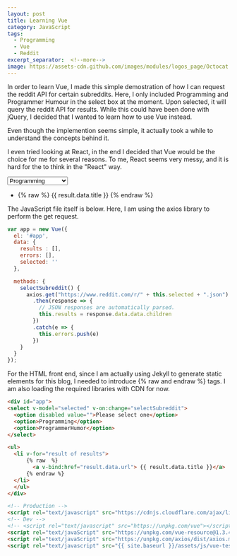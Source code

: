 ```yaml
---
layout: post
title: Learning Vue
category: JavaScript
tags:
  - Programming
  - Vue
  - Reddit
excerpt_separator:  <!--more-->
image: https://assets-cdn.github.com/images/modules/logos_page/Octocat.png
---
```


In order to learn Vue, I made this simple demostration of how I can request the reddit API for certain subreddits.
Here, I only included Programming and Programmer Humour in the select box at the moment. Upon selected, it will query the reddit API for results. While this could have been done with jQuery, I decided that I wanted to learn how to use Vue instead.

Even though the implemention seems simple, it actually took a while to understand the concepts behind it.

I even tried looking at React, in the end I decided that Vue would be the choice for me for several reasons. To me, React seems very messy, and it is hard for the to think in the "React" way. 

<!--more-->

<div id="app">
<select v-model="selected" v-on:change="selectSubreddit">
  <option disabled value="">Please select one</option>
  <option>Programming</option>
  <option>ProgrammerHumor</option>
</select>

<ul>
  <li v-for="result of results">
      {% raw  %}
        <a v-bind:href="result.data.url"> {{ result.data.title }}</a>
      {% endraw %}
  </li>
  </ul>
</div>

The JavaScript file itself is below. Here, I am using the axios library to perform the get request. 

````javascript
var app = new Vue({
  el: '#app',
  data: {
    results : [],
    errors: [],
    selected: ''
  },

  methods: {
    selectSubreddit() {
      axios.get("https://www.reddit.com/r/" + this.selected + ".json")
        .then(response => {
          // JSON responses are automatically parsed.
          this.results = response.data.data.children
        })
        .catch(e => {
          this.errors.push(e)
        })
    }
  }
});
````

For the HTML front end, since I am actually using Jekyll to generate static elements for this blog, I needed to introduce &#123;% raw and endraw %&#125; tags. I am also loading the required libraries with CDN for now. 

````html
<div id="app">
<select v-model="selected" v-on:change="selectSubreddit">
  <option disabled value="">Please select one</option>
  <option>Programming</option>
  <option>ProgrammerHumor</option>
</select>

<ul>
  <li v-for="result of results">
      {% raw  %}
        <a v-bind:href="result.data.url"> {{ result.data.title }}</a>
      {% endraw %}
  </li>
  </ul>
</div>

<!-- Production -->
<script rel="text/javascript" src="https://cdnjs.cloudflare.com/ajax/libs/vue/2.5.1/vue.min.js"></script>
<!-- Dev -->
<!-- <script rel="text/javascript" src="https://unpkg.com/vue"></script> -->
<script rel="text/javaScript" src="https://unpkg.com/vue-resource@1.3.4/dist/vue-resource.min.js"></script>
<script rel="text/javaScript" src="https://unpkg.com/axios/dist/axios.min.js"></script>
<script rel="text/javascript" src="{{ site.baseurl }}/assets/js/vue-test.js"></script>

````

<!-- Production -->
<script rel="text/javascript" src="https://cdnjs.cloudflare.com/ajax/libs/vue/2.5.1/vue.min.js"></script>
<!-- Dev -->
<!-- <script rel="text/javascript" src="https://unpkg.com/vue"></script> -->
<script rel="text/javaScript" src="https://unpkg.com/vue-resource@1.3.4/dist/vue-resource.min.js"></script>
<script rel="text/javaScript" src="https://unpkg.com/axios/dist/axios.min.js"></script>
<script rel="text/javascript" src="{{ site.baseurl }}/assets/js/vue-test.js"></script>

